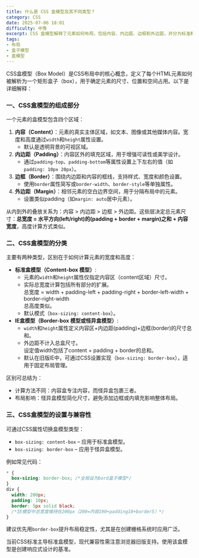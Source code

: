 ```yaml
---
title: 什么是 CSS 盒模型及其不同类型？
category: CSS
date: 2025-07-06 18:01
difficulty: 中等
excerpt: CSS 盒模型解释了元素如何布局，包括内容、内边距、边框和外边距，并分为标准和 IE 两种类型。
tags:
- 布局
- 盒子模型
- 盒模型
---
```

CSS盒模型（Box Model）是CSS布局中的核心概念，定义了每个HTML元素如何被解析为一个矩形盒子（box），用于确定元素的尺寸、位置和空间占用。以下是详细解释：

### 一、CSS盒模型的组成部分
一个元素的盒模型包含四个区域：
1. **内容（Content）**：元素的真实主体区域，如文本、图像或其他媒体内容。宽度和高度通过`width`和`height`属性设置。  
   - 默认是透明背景的可视区域。
2. **内边距（Padding）**：内容区外的填充区域，用于增强可读性或美学设计。
   - 通过`padding-top`、`padding-bottom`等属性设置上下左右的值（如`padding: 10px 20px`）。  
3. **边框（Border）**：围绕内边距和内容的框线，支持样式、宽度和颜色设置。
   - 使用`border`属性简写或`border-width`、`border-style`等单独属性。  
4. **外边距（Margin）**：相邻元素的空白边界空间，用于分隔布局中的元素。
   - 设置类似padding（如`margin: auto`居中元素）。

从内到外的叠放关系为：内容 > 内边距 > 边框 > 外边距。这些层决定总元素尺寸：**总宽度 = 水平方向(left/right)的(padding + border + margin)之和 + 内容宽度**，高度计算方式类似。

### 二、CSS盒模型的分类
主要有两种类型，区别在于如何计算元素的宽度和高度：
- **标准盒模型（Content-box 模型）**:
  - 元素的`width`和`height`属性仅指定内容区（content区域）尺寸。
  - 实际总宽度计算包括所有部分的扩展。  
    总宽度 = width + padding-left + padding-right + border-left-width + border-right-width  
    总高度类似。
  - 默认模式（`box-sizing: content-box`）。
- **IE盒模型（Border-box 模型或怪异盒模型）**:
  - `width`和`height`属性定义内容区+内边距(padding)+边框(border)的尺寸总和。
  - 外边距不计入总盒尺寸。  
    设定值width包括了content + padding + border的总和。
  - 默认在旧版IE中，可通过CSS设置实现（`box-sizing: border-box`），适用于固定布局管理。

区别可总结为：
  - 计算方法不同：内容盒专注内容，而怪异盒包裹三者。
  - 布局影响：怪异盒模型简化尺寸，避免添加边框或内填充影响整体布局。
### 三、CSS盒模型的设置与兼容性
可通过CSS属性切换盒模型类型：
- `box-sizing: content-box` – 应用于标准盒模型。
- `box-sizing: border-box` – 应用于怪异盒模型。

例如常见代码：

```css
* {
  box-sizing: border-box; /*全局设为bord盒子模型*/
}
div {
  width: 200px;
  padding: 10px;
  border: 5px solid black;
  /*IE模型中总宽度维持在200px（200=内容190+padding10+border5）*/
}
```

建议优先用`border-box`提升布局稳定性，尤其是在创建栅格系统时应用广泛。

当前CSS标准主导标准盒模型，现代兼容性需注意浏览器旧版支持。使用该盒模型是创建响应式设计的基准。
